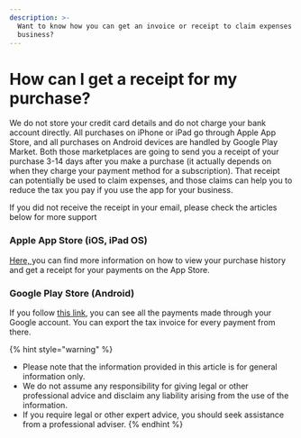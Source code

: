 ```yaml
---
description: >-
  Want to know how you can get an invoice or receipt to claim expenses as a
  business?
---
```


# How can I get a receipt for my purchase?

We do not store your credit card details and do not charge your bank account directly. All purchases on iPhone or iPad go through Apple App Store, and all purchases on Android devices are handled by Google Play Market. Both those marketplaces are going to send you a receipt of your purchase 3-14 days after you make a purchase (it actually depends on when they charge your payment method for a subscription). That receipt can potentially be used to claim expenses, and those claims can help you to reduce the tax you pay if you use the app for your business.

If you did not receive the receipt in your email, please check the articles below for more support&#x20;

### **Apple App Store (iOS, iPad OS)**

[Here, ](https://support.apple.com/en-us/HT204088)you can find more information on how to view your purchase history and get a receipt for your payments on the App Store.

### **Google Play Store (Android)** <a href="#h_691eedbd54" id="h_691eedbd54"></a>

If you follow [this link](https://pay.google.com/), you can see all the payments made through your Google account. You can export the tax invoice for every payment from there.

{% hint style="warning" %}
* Please note that the information provided in this article is for general information only.
* We do not assume any responsibility for giving legal or other professional advice and disclaim any liability arising from the use of the information.
* If you require legal or other expert advice, you should seek assistance from a professional adviser.
{% endhint %}
